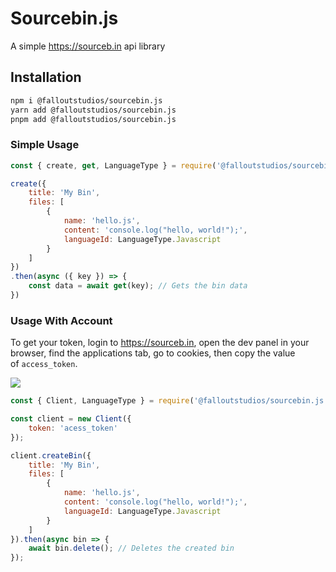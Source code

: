 # Sourcebin.js

A simple https://sourceb.in api library

## Installation

```bash
npm i @falloutstudios/sourcebin.js
yarn add @falloutstudios/sourcebin.js
pnpm add @falloutstudios/sourcebin.js
```

### Simple Usage

```js
const { create, get, LanguageType } = require('@falloutstudios/sourcebin.js'); // Use import for ES Modules

create({
    title: 'My Bin',
    files: [
        {
            name: 'hello.js',
            content: 'console.log("hello, world!");',
            languageId: LanguageType.Javascript
        }
    ]
})
.then(async ({ key }) => {
    const data = await get(key); // Gets the bin data
})
```

### Usage With Account

To get your token, login to https://sourceb.in, open the dev panel in your browser, find the applications tab, go to cookies, then copy the value of `access_token`.

![](https://i.imgur.com/zsZjHD4.png)

```js
const { Client, LanguageType } = require('@falloutstudios/sourcebin.js'); // Use import for ES Modules

const client = new Client({
    token: 'acess_token'
});

client.createBin({
    title: 'My Bin',
    files: [
        {
            name: 'hello.js',
            content: 'console.log("hello, world!");',
            languageId: LanguageType.Javascript
        }
    ]
}).then(async bin => {
    await bin.delete(); // Deletes the created bin
});
```